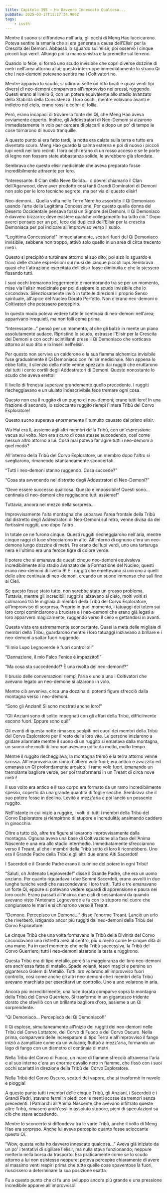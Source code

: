 ```yaml
---
title: Capitolo 395 – Ho Davvero Innescato Qualcosa...
pubDate: 2025-03-17T11:17:34.906Z
tags:
    - issth
---
```



Mentre il suono si diffondeva nell'aria, gli occhi di Meng Hao luccicarono. Poteva sentire la smania che si era generata a causa dell'Elisir per la Crescita dei Demoni. Abbassò lo sguardo sull'elisir, poi osservò i cinque piccoli lupi verdi. Allungò poi la mano sinistra e la premette sul terreno.


Quando lo fece, si formò uno scudo invisibile che coprì diverse dozzine di metri nell'area attorno a lui; questo interruppe immediatamente lo strano Qi che i neo-demoni potevano sentire ma i Coltivatori no.


Mentre appariva lo scudo, si udirono sette od otto boati e quasi venti tipi diversi di neo-demoni comparvero all'improvviso nei pressi, ruggendo. Questi erano al livello 6, con un potere equivalente allo stadio avanzato della Stabilità della Consistenza. I loro occhi, mentre volavano avanti e indietro nel cielo, erano rossi e colmi di follia.


Però, erano incapaci di trovare la fonte del Qi, che Meng Hao aveva ovviamente coperto. Inoltre, gli Addestratori di Neo-Demoni si alzarono immediatamente in volo per cercare di placarli e dopo un po' di tempo le cose tornarono di nuovo tranquille.


A questo punto si era fatto tardi, la notte era calata sulla terra e tutto era diventato scuro. Meng Hao guardò la calma esterna e poi di nuovo i piccoli lupi verdi nei loro recinti. I loro occhi erano di un rosso acceso e se le porte di legno non fossero state abbastanza solide, le avrebbero già sfondate.


Sembrava che questo elisir medicinale che aveva preparato fosse incredibilmente attraente per loro.


“Interessante. Il Clan della Neve Gelida... o dovrei chiamarlo il Clan dell'Agarwood, deve aver prodotto così tanti Grandi Dominatori di Demoni non solo per le loro tecniche segrete, ma per via di questo elisir!


Neo-demoni... Quella volta nelle Terre Nere ho assorbito il Qi Demoniaco usando l'arte della Legittima Concessione. Per questo quella donna del Deserto Occidentale pensava fossi un Signore dei Demoni. Il Qi Demoniaco è davvero bizzarro; deve esistere qualche collegamento tra tutto ciò.” Dopo averci pensato per un po', fece dei duplicati dell'Elisir per la crescita Demoniaca per poi indicare all'improvviso verso il suolo.


“Legittima Concessione!” Immediatamente, scaturì fuori del Qi Demoniaco invisibile, sebbene non troppo; attivò solo quello in un area di circa trecento metri.


Questo si precipitò a turbinare attorno al suo dito; poi alzò lo sguardo e trovò delle strane espressioni sui musi dei cinque piccoli lupi. Sembrava quasi che l'attrazione esercitata dell'elisir fosse diminuita e che lo stessero fissando tutti.


I suoi occhi tremarono leggermente e mormorando tra se per un momento, mise via l'elisir medicinale per poi dissipare lo scudo invisibile che lo circondava. Silenziosamente inviò in tutte le direzioni il proprio Senso spirituale, all'apice del Nucleo Dorato Perfetto. Non c'erano neo-demoni o Coltivatori che potessero percepirlo.


In questo modo poteva vedere tutte le centinaia di neo-demoni nell'area; apparivano irrequieti, ma non folli come prima.


“Interessante...” pensò per un momento, al che gli balzò in mente un piano assolutamente audace. Ripristinò lo scudo, estrasse l'Elisir per la Crescita dei Demoni e con occhi scintillanti prese il Qi Demoniaco che vorticava attorno al suo dito e lo inserì nell'elisir.


Per questo non serviva un calderone e la sua fiamma alchemica invisibile fuse gradualmente il Qi Demoniaco con l'elisir medicinale. Non appena lo ebbe fatto, il silenzio della notte venne spezzato dai ruggiti che eruttarono dai tutti i cento cortili degli Addestratori di Demoni. Questo nonostante lo scudo che aveva eretto!


Il livello di frenesia superava grandemente quello precedente. I ruggiti riecheggiavano e un ululato indescrivibile fece tremare ogni cosa.


Questo non era il ruggito di un pugno di neo-demoni; erano tutti loro! In una frazione di secondo, lo scioccante ruggito riempì l'intera Tribù del Corvo Esploratore!


Questo suono superava enormemente il tumulto causato dal primo elisir.


Wu Hai era lì, assieme agli altri membri della Tribù, con un'espressione vacua sul volto. Non era sicuro di cosa stesse succedendo, così come nessun altro attorno a lui. Cosa mai poteva far agire tutti i neo-demoni a quel modo?


All'interno della Tribù del Corvo Esploratore, un membro dopo l'altro si svegliarono, rimanendo istantaneamente sconcertati.


“Tutti i neo-demoni stanno ruggendo. Cosa succede?”


“Cosa sta avvenendo nel distretto degli Addestratori di Neo-Demoni?”


“Deve essere successo qualcosa. Questo è impossibile! Questi sono... centinaia di neo-demoni che ruggiscono tutti assieme!”


Tuttavia, ancora nel mezzo della sorpresa...


Improvvisamente l'alta montagna che separava l'area frontale della Tribù dal distretto degli Addestratori di Neo-Demoni sul retro, venne divisa da dei fortissimi ruggiti, uno dopo l'altro .


In totale ce ne furono cinque. Questi ruggiti riecheggiarono nell'aria, mentre cinque raggi di luce sfrecciarono in alto. All'interno di ognuno c'era un neo-demone lungo dozzine di metri. Tre erano dei lupi verdi, uno una tartaruga nera e l'ultimo era una feroce tigre di colore verde.


Il potere che si emanava da questi cinque neo-demoni equivaleva incredibilmente allo stadio avanzato della Formazione del Nucleo; questi erano neo-demoni di livello 9! E i ruggiti che emettevano si unirono a quelli delle altre centinaia di neo-demoni, creando un suono immenso che salì fino ai Cieli.


Se questo fosse stato tutto, non sarebbe stato un grosso problema. Tuttavia, mentre gli incredibili ruggiti si alzavano al cielo, molti volti si colmarono tra le migliaia di membri della Tribù del Corvo Esploratore, all'improvviso di sorpresa. Proprio in quel momento, i tatuaggi dei totem sui loro corpi cominciarono a bruciare e i neo-demoni che erano già legati a loro apparvero magicamente, ruggendo verso il cielo e gettandosi in avanti.


Questa vista era estremamente sconcertante. Quasi la metà delle migliaia di membri della Tribù, guardarono mentre i loro tatuaggi iniziavano a brillare e i neo-demoni a saltar fuori ruggendo.


“Il mio Lupo Legnoverde è fuori controllo!!”


“Dannazione, il mio Falco Fenice è impazzito!!”


“Ma cosa sta succedendo!? È una rivolta dei neo-demoni!?”


Il brusio delle conversazioni riempì l'aria e uno a uno i Coltivatori che avevano legato un neo-demone si alzarono in volo.


Mentre ciò avveniva, circa una dozzina di potenti figure sfrecciò dalla montagna verso i neo-demoni.


“Sono gli Anziani! Si sono mostrati anche loro!”


“Gli Anziani sono di solito impegnati con gli affari della Tribù, difficilmente escono fuori. Eppure sono qui!”


Gli eventi di questa notte rimasero scolpiti nei cuori dei membri della Tribù del Corvo Esploratore per il resto delle loro vite. Le persone iniziarono a gridare allarmate mentre il suono di un ruggito si emanava dalla montagna, un suono che molti di loro non avevano udito da molto, molto tempo.


Mentre il ruggito riecheggiava, la montagna tremò e la terra attorno venne scossa. All'improvviso un ramo d'albero volò fuori; era antico e avvizzito ed emanava un Qi profondamente arcaico. Il ramo volò fuori, emanando un tremolante bagliore verde, per poi trasformarsi in un Treant di circa nove metri!


Il suo volto era antico e il suo corpo era formato da un ramo incredibilmente spesso, coperto da una grande quantità di foglie secche. Sembrava che il suo potere fosse in declino. Levitò a mezz'aria e poi lanciò un possente ruggito.


Nell'istante in cui iniziò a ruggire, i volti di tutti i membri della Tribù del Corvo Esploratore si riempirono di stupore e incredulità; ansimando caddero in ginocchio.


Oltre a tutto ciò, altre tre figure si levarono improvvisamente dalla montagna. Ognuna aveva una base di Coltivazione alla fase dell'Anima Nascente e una era allo stadio intermedio. Immediatamente sfrecciarono verso il Treant, al che i membri della Tribù sotto di loro li riconobbero. Uno era il Grande Padre della Tribù e gli altri due erano Alti Sacerdoti!


I Sacerdoti e il Grande Padre erano il culmine del potere in ogni Tribù!


“Saluti, oh Antenato Legnoverde!” disse il Grande Padre, che era un uomo anziano. Per quanto riguardava i due Sommi Sacerdoti, erano avvolti in due lunghe tuniche verdi che nascondevano i loro tratti. Tutti e tre emanavano un forte Qi, eppure si potevano vedere sguardi di apprensione e paura nei loro occhi. Erano passati all'incirca due cicli di sessantanni da quando avevano visto l'Antenato Legnoverde e fu con lo stupore nel cuore che congiunsero le mani e si chinarono verso il Treant.


“Demone. Percepisco un Demone...” disse l'enorme Treant. Lanciò un urlo che riverberò, istigando ancor più ruggiti dai neo-demoni della Tribù del Corvo Esploratore.


Le cinque Tribù che una volta formavano la Tribù della Divinità del Corvo circondavano una ristretta area al centro, più o meno come le cinque dita di una mano. Fu in quel momento che nella Tribù successiva, la Tribù del Corvo Guerriero, tutti i neo-demoni alzarono la testa e ruggirono.


Questa Tribù era di tipo metallo, perciò la maggioranza dei loro neo-demoni era anch'essa fatta di metallo. Spade volanti, tesori magici e persino un gigantesco Golem di Metallo. Tutti loro volarono all'improvviso fuori controllo, così come anche gli altri neo-demoni che i membri della Tribù avevano marchiato per esercitarvi un controllo. Uno a uno volarono in aria.


Ancora più incredibilmente, una luce dorata comparve sopra la montagna della Tribù del Corvo Guerriero. Si trasformò in un gigantesco tridente dorato che sfavillò con un brillante bagliore d'oro, assieme a un Qi sorprendente.


“Qi Demoniaco... Percepisco del Qi Demoniaco!!”


Il Qi esplose, simultaneamente all'inizio dei ruggiti dei neo-demoni nelle Tribù del Corvo Lottatore, del Corvo di Fuoco e del Corvo Oscuro. Nella prima, comparvero delle increspature di tipo Terra e all'improvviso il fango iniziò a zampillare come da un vulcano; fluttuò a mezz'aria, formando un lago di fango con un diametro di centinaia di metri.


Nella Tribù del Corvo di Fuoco, un mare di fiamme sfrecciò attraverso l'aria e al suo interno c'era un enorme cavallo nero in fiamme, che fissò con i suoi occhi scarlatti in direzione della Tribù del Corvo Esploratore.


Nella Tribù del Corvo Oscuro, scaturì del vapore, che si trasformò in nuvole e pioggia!


A questo punto tutti i membri delle cinque Tribù, gli Anziani, i Sacerdoti e i Grandi Padri, stavano fermi in piedi con le menti scosse da tremori senza precedenti. I Patriarchi all'Anima Nascente che avevano infiltrato queste altre Tribù, rimasero anch'essi in assoluto stupore, pieni di speculazioni su ciò che stava accadendo.


Mentre lo sconcerto si diffondeva tra le varie Tribù, anche il volto di Meng Hao era sorpreso. Anche lui aveva percepito quanto fosse scioccante questo Qi.


“Wow, questa volta ho davvero innescato qualcosa...” Aveva già iniziato da un po' i tentativi di sigillare l'elisir, ma nulla stava funzionando; neppure metterlo nella borsa da trasporto. Era praticamente come se lo scudo attorno a lui non esistesse neppure; poteva percepire chiaramente di avere al massimo venti respiri prima che tutte quelle cose spaventose là fuori, riuscissero a determinare la sua posizione esatta.


Fu a questo punto che ci fu uno sviluppo ancora più grande e una pressione incredibile apparve all'improvviso!
                                


                                



